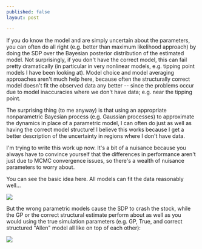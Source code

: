 ```yaml
---
published: false
layout: post

---
```


If you do know the model and are simply uncertain about the parameters, you can often do all right (e.g. better than maximum likelihood approach) by doing the SDP over the Bayesian posterior distribution of the estimated model. Not surprisingly, if you don't have the correct model, this can fail pretty dramatically (in particular in very nonlinear models, e.g. tipping point models I have been looking at). Model choice and model averaging approaches aren't much help here, because often the structurally correct model doesn't fit the observed data any better -- since the problems occur due to model inaccuracies where we don't have data; e.g. near the tipping point.

The surprising thing (to me anyway) is that using an appropriate nonparametric Bayesian process (e.g. Gaussian processes) to approximate the dynamics in place of a parametric model, I can often do just as well as having the correct model structure! I believe this works because I get a better description of the uncertainty in regions where I don't have data.

I'm trying to write this work up now. It's a bit of a nuisance because you always have to convince yourself that the differences in performance aren't just due to MCMC convergence issues, so there's a wealth of nuisance parameters to worry about. 



You can see the basic idea here. All models can fit the data reasonably well...

![](http://farm8.staticflickr.com/7317/8736417226_03129480a9_c.jpg)

But the wrong parametric models cause the SDP to crash the stock, while the GP or the correct structural estimate perform about as well as you would using the true simulation parameters (e.g. GP, True, and correct structured "Allen" model all like on top of each other):

![](http://farm6.staticflickr.com/5338/9081265332_2b6d056375_o.png)



